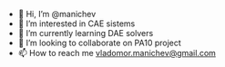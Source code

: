 - 👋 Hi, I’m @manichev
- 👀 I’m interested in CAE sistems
- 🌱 I’m currently learning DAE solvers
- 💞️ I’m looking to collaborate on PA10 project
- 📫 How to reach me vladomor.manichev@gmail.com

<!---
manichev/manichev is a ✨ special ✨ repository because its `README.md` (this file) appears on your GitHub profile.
You can click the Preview link to take a look at your changes.
--->
